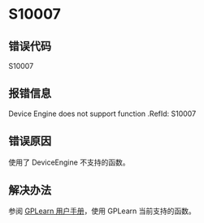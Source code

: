 # S10007

## 错误代码

S10007

## 报错信息

Device Engine does not support function <xxx>.RefId: S10007

## 错误原因

使用了 DeviceEngine 不支持的函数。

## 解决办法

参阅 [GPLearn 用户手册](../tutorials/gplearn.html)，使用 GPLearn 当前支持的函数。

